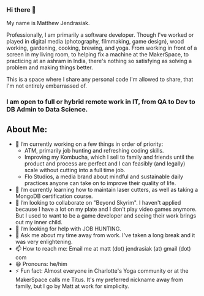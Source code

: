 ### Hi there 👋

<!--
**Jendrasi/Jendrasi** is a ✨ _special_ ✨ repository because its `README.md` (this file) appears on your GitHub profile.

Here are some ideas to get you started:

- 🔭 I’m currently working on ...
- 🌱 I’m currently learning ...
- 👯 I’m looking to collaborate on ...
- 🤔 I’m looking for help with ...
- 💬 Ask me about ...
- 📫 How to reach me: ...
- 😄 Pronouns: ...
- ⚡ Fun fact: ...
-->

My name is Matthew Jendrasiak.

Professionally, I am primarily a software developer. Though I've worked or played in digital media (photography, filmmaking, game design), wood working, gardening, cooking, brewing, and yoga. From working in front of a screen in my living room, to helping fix a machine at the MakerSpace, to practicing at an ashram in India, there's nothing so satisfying as solving a problem and making things better.

This is a space where I share any personal code I'm allowed to share, that I'm not entirely embarrassed of.

### I am open to full or hybrid remote work in IT, from QA to Dev to DB Admin to Data Science.

## About Me:
- 🔭 I’m currently working on a few things in order of priority:
  - ATM, primarily job hunting and refreshing coding skills.
  - Improving my Kombucha, which I sell to family and friends until the product and process are perfect and I can feasibly (and legally) scale without cutting into a full time job.
  - Flo Studios, a media brand about mindful and sustainable daily practices anyone can take on to improve their quality of life.
- 🌱 I’m currently learning how to maintain laser cutters, as well as taking a MongoDB certification course.
- 👯 I’m looking to collaborate on "Beyond Skyrim". I haven't applied because I have a lot on my plate and I don't play video games anymore. But I used to want to be a game developer and seeing their work brings out my inner child.
- 🤔 I’m looking for help with JOB HUNTING.
- 💬 Ask me about my time away from work. I've taken a long break and it was very enlightening.
- 📫 How to reach me: Email me at matt (dot) jendrasiak (at) gmail (dot) com
- 😄 Pronouns: he/him
- ⚡ Fun fact: Almost everyone in Charlotte's Yoga community or at the MakerSpace calls me Titus. It's my preferred nickname away from family, but I go by Matt at work for simplicity.

